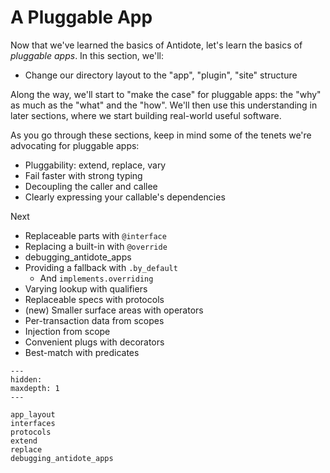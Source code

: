 # A Pluggable App

Now that we've learned the basics of Antidote, let's learn the basics of _pluggable apps_.
In this section, we'll:

- Change our directory layout to the "app", "plugin", "site" structure

Along the way, we'll start to "make the case" for pluggable apps: the "why" as much as the "what" and the "how".
We'll then use this understanding in later sections, where we start building real-world useful software.

As you go through these sections, keep in mind some of the tenets we're advocating for pluggable apps:

- Pluggability: extend, replace, vary
- Fail faster with strong typing
- Decoupling the caller and callee
- Clearly expressing your callable's dependencies

Next

- Replaceable parts with `@interface`
- Replacing a built-in with `@override`
- debugging_antidote_apps
- Providing a fallback with `.by_default`
  - And `implements.overriding`
- Varying lookup with qualifiers
- Replaceable specs with protocols
- (new) Smaller surface areas with operators
- Per-transaction data from scopes
- Injection from scope
- Convenient plugs with decorators
- Best-match with predicates

```{toctree}
---
hidden:
maxdepth: 1
---

app_layout
interfaces
protocols
extend
replace
debugging_antidote_apps
```
